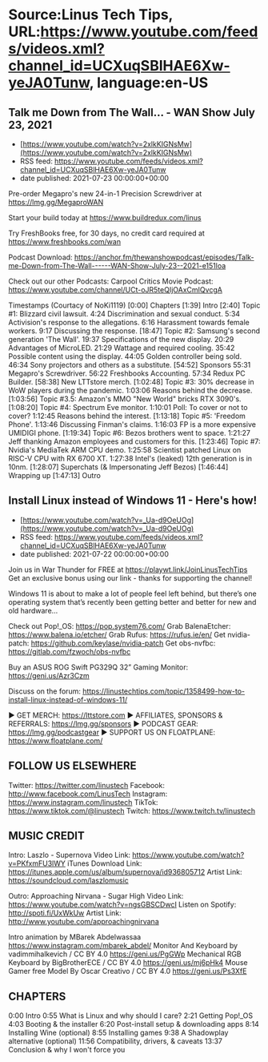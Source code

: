 # Source:Linus Tech Tips, URL:https://www.youtube.com/feeds/videos.xml?channel_id=UCXuqSBlHAE6Xw-yeJA0Tunw, language:en-US

## Talk me Down from The Wall... - WAN Show July 23, 2021
 - [https://www.youtube.com/watch?v=2xlkKIGNsMw](https://www.youtube.com/watch?v=2xlkKIGNsMw)
 - RSS feed: https://www.youtube.com/feeds/videos.xml?channel_id=UCXuqSBlHAE6Xw-yeJA0Tunw
 - date published: 2021-07-23 00:00:00+00:00

Pre-order Megapro's new 24-in-1 Precision Screwdriver at https://lmg.gg/MegaproWAN

Start your build today at https://www.buildredux.com/linus

Try FreshBooks free, for 30 days, no credit card required at https://www.freshbooks.com/wan

Podcast Download: https://anchor.fm/thewanshowpodcast/episodes/Talk-me-Down-from-The-Wall------WAN-Show-July-23--2021-e151loa

Check out our other Podcasts:
Carpool Critics Movie Podcast: https://www.youtube.com/channel/UCt-oJR5teQIjOAxCmIQvcgA

Timestamps (Courtacy of NoKi1119)
[0:00] Chapters
[1:39] Intro
[2:40] Topic #1: Blizzard civil lawsuit.
   4:24 Discrimination and sexual conduct.
   5:34 Activision's response to the allegations.
   6:16 Harassment towards female workers.
   9:17 Discussing the response.
[18:47] Topic #2: Samsung's second generation 'The Wall'.
   19:37 Specifications of the new display.
   20:29 Advantages of MicroLED.
   21:29 Wattage and required cooling.
   35:42 Possible content using the display.
   44:05 Golden controller being sold.
   46:34 Sony projectors and others as a substitute.
[54:52] Sponsors
   55:31 Megapro's Screwdriver.
   56:22 Freshbooks Accounting.
   57:34 Redux PC Builder.
[58:38] New LTTstore merch.
[1:02:48] Topic #3: 30% decrease in WoW players during the pandemic.
   1:03:06 Reasons behind the decrease.
[1:03:56] Topic #3.5: Amazon's MMO "New World" bricks RTX 3090's.
[1:08:20] Topic #4: Spectrum Eve monitor.
   1:10:01 Poll: To cover or not to cover?
   1:12:45 Reasons behind the interest.
[1:13:18] Topic #5: 'Freedom Phone'.
   1:13:46 Discussing Finman's claims.
   1:16:03 FP is a more expensive UMIDIGI phone.
[1:19:34] Topic #6: Bezos brothers went to space.
   1:21:27 Jeff thanking Amazon employees and customers for this.
[1:23:46] Topic #7: Nvidia's MediaTek ARM CPU demo.
   1:25:58 Scientist patched Linux on RISC-V CPU with RX 6700 XT.
   1:27:38 Intel's (leaked) 12th generation is in 10nm.
[1:28:07] Superchats (& Impersonating Jeff Bezos)
[1:46:44] Wrapping up
[1:47:13] Outro

## Install Linux instead of Windows 11 - Here's how!
 - [https://www.youtube.com/watch?v=_Ua-d9OeUOg](https://www.youtube.com/watch?v=_Ua-d9OeUOg)
 - RSS feed: https://www.youtube.com/feeds/videos.xml?channel_id=UCXuqSBlHAE6Xw-yeJA0Tunw
 - date published: 2021-07-22 00:00:00+00:00

Join us in War Thunder for FREE at https://playwt.link/JoinLinusTechTips Get an exclusive bonus using our link - thanks for supporting the channel!

Windows 11 is about to make a lot of people feel left behind, but there’s one operating system that’s recently been getting better and better for new and old hardware…

Check out Pop!_OS: https://pop.system76.com/
Grab BalenaEtcher: https://www.balena.io/etcher/
Grab Rufus: https://rufus.ie/en/
Get nvidia-patch: https://github.com/keylase/nvidia-patch
Get obs-nvfbc: https://gitlab.com/fzwoch/obs-nvfbc


Buy an ASUS ROG Swift PG329Q 32” Gaming Monitor: https://geni.us/Azr3Czm

Discuss on the forum: https://linustechtips.com/topic/1358499-how-to-install-linux-instead-of-windows-11/

► GET MERCH: https://lttstore.com
► AFFILIATES, SPONSORS & REFERRALS: https://lmg.gg/sponsors
► PODCAST GEAR: https://lmg.gg/podcastgear
► SUPPORT US ON FLOATPLANE: https://www.floatplane.com/

FOLLOW US ELSEWHERE
---------------------------------------------------  
Twitter: https://twitter.com/linustech
Facebook: http://www.facebook.com/LinusTech
Instagram: https://www.instagram.com/linustech
TikTok: https://www.tiktok.com/@linustech
Twitch: https://www.twitch.tv/linustech

MUSIC CREDIT
---------------------------------------------------
Intro: Laszlo - Supernova
Video Link: https://www.youtube.com/watch?v=PKfxmFU3lWY
iTunes Download Link: https://itunes.apple.com/us/album/supernova/id936805712
Artist Link: https://soundcloud.com/laszlomusic

Outro: Approaching Nirvana - Sugar High
Video Link: https://www.youtube.com/watch?v=ngsGBSCDwcI
Listen on Spotify: http://spoti.fi/UxWkUw
Artist Link: http://www.youtube.com/approachingnirvana

Intro animation by MBarek Abdelwassaa https://www.instagram.com/mbarek_abdel/
Monitor And Keyboard by vadimmihalkevich / CC BY 4.0  https://geni.us/PgGWp
Mechanical RGB Keyboard by BigBrotherECE / CC BY 4.0 https://geni.us/mj6pHk4
Mouse Gamer free Model By Oscar Creativo / CC BY 4.0 https://geni.us/Ps3XfE

CHAPTERS
---------------------------------------------------  
0:00 Intro
0:55 What is Linux and why should I care?
2:21 Getting Pop!_OS
4:03 Booting & the installer
6:20 Post-install setup & downloading apps
8:14 Installing Wine (optional)
8:55 Installing games
9:38 A Shadowplay alternative (optional)
11:56 Compatibility, drivers, & caveats
13:37 Conclusion & why I won't force you

